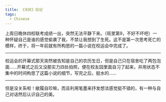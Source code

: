 ```yaml
---
title: 《冷灰》后记
tags:
  - Chinese
---
```


上周日晚休四校联考成绩一出，突然无法平静下来。（班里第9，不好不坏吧）一种怀疑自己是谁的感觉偷袭了我，不禁让我想到了生死。这不是第一次思考死亡的模样，终于，将一年前就有所构思的一篇小说在校运会中完成了。

---

校运会的开幕式那天突然被告知是自己的农历生日，但是自己只在宿舍吃了两包泡面……开幕式之后又没那实力四处拍照，便在校友园里面自习了起来，并用状态不集中的时间构思了这篇小说的细节，写完之后，挺水的……

---

但是没关系啦！敝履自珍嘛，而且利用笔墨来抒发想法感觉挺不错的，有一种与自己对话然后认识自己的美。